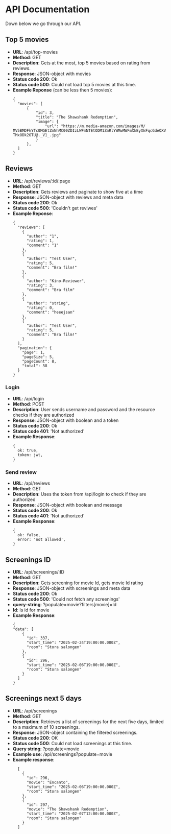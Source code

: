 # API Documentation

Down below we go through our API.

## Top 5 movies
- **URL**: /api/top-movies
- **Method**: GET
- **Description**: Gets at the most, top 5 movies based on rating from reviews.
- **Response**: JSON-object with movies
- **Status code 200**: Ok
- **Status code 500**: Could not load top 5 movies at this time.
- **Example Reponse** (can be less then 5 movies):
  ```
  {
    "movies": [
        {
            "id": 3,
            "title": "The Shawshank Redemption",
            "image": {
                "url": "https://m.media-amazon.com/images/M/  MV5BMDFkYTc0MGEtZmNhMC00ZDIzLWFmNTEtODM1ZmRlYWMwMWFmXkEyXkFqcGdeQXVyM TMxODk2OTU@._V1_.jpg"
            }
        },
    ]
  }

  ```
## Reviews
- **URL**: /api/reviews/:id/:page
- **Method**: GET
- **Description**: Gets reviews and paginate to show five at a time
- **Response**: JSON-object with reviews and meta data
- **Status code 200**: Ok
- **Status code 500**: 'Couldn't get reviwes'
- **Example Reponse**:
  ```
  {
    "reviews": [
      {
        "author": "1",
        "rating": 1,
        "comment": "1"
      },
      {
        "author": "Test User",
        "rating": 5,
        "comment": "Bra film!"
      },
      {
        "author": "Kino-Reviewer",
        "rating": 3,
        "comment": "Bra film"
      },
      {
        "author": "string",
        "rating": 0,
        "comment": "heeejsan"
      },
      {
        "author": "Test User",
        "rating": 5,
        "comment": "Bra film!"
      }
    ],
    "pagination": {
      "page": 1,
      "pageSize": 5,
      "pageCount": 8,
      "total": 38
    }
  }
  ```

### Login
- **URL**: /api/login
- **Method**: POST
- **Description**: User sends username and password and the resource checks if they are authorized
- **Response**: JSON-object with boolean and a token
- **Status code 200**: Ok
- **Status code 401**: 'Not authorized'
- **Example Response**:
  ```
  {
    ok: true,
    token: jwt,
  }
  ```

### Send review
- **URL**: /api/reviews
- **Method**: GET
- **Description**: Uses the token from /api/login to check if they are authorized
- **Response**: JSON-object with boolean and message
- **Status code 200**: Ok
- **Status code 401**: 'Not authorized'
- **Example Response**:
  ```
  {
    ok: false,
    error: 'not allowed',
  }
  ```
## Screenings ID
- **URL**: /api/screenings/:ID
- **Method**: GET
- **Description**: Gets screening for movie Id, gets movie Id rating
- **Response**: JSON-object with screenings and meta data
- **Status code 200**: Ok
- **Status code 500**: 'Could not fetch any screenings'
- **query-string**: ?populate=movie?filters[movie]=Id
- **Id**: Is id for movie
- **Example Response**:
  ```
  {
  "data": [
      {
        "id": 337,
        "start_time": "2025-02-24T19:00:00.000Z",
        "room": "Stora salongen"
      },
      {
        "id": 296,
        "start_time": "2025-02-06T19:00:00.000Z",
        "room": "Stora salongen"
      }
    ]
  }
  ```

## Screenings next 5 days
- **URL**: /api/screenings
- **Method**: GET
- **Description**: Retrieves a list of screenings for the next five days, limited to a maximum of 10 screenings.
- **Response**: JSON-object containing the filtered screenings.
- **Status code 200**: OK
- **Status code 500**: Could not load screenings at this time.
- **Query string**: ?populate=movie
- **Example use**: /api/screenings?populate=movie
- **Example response**:
  ```
    [
      {
        "id": 296,
        "movie": "Encanto",
        "start_time": "2025-02-06T19:00:00.000Z",
        "room": "Stora salongen"
      },
      {
        "id": 297,
        "movie": "The Shawshank Redemption",
        "start_time": "2025-02-07T12:00:00.000Z",
        "room": "Stora salongen"
      }
    ]
  ```